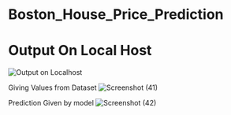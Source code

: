 # Boston_House_Price_Prediction

# Output On Local Host
![Output on Localhost](https://github.com/user-attachments/assets/eb7e80b9-ce52-4eff-8e3e-133a0f89af9b)

Giving Values from Dataset
![Screenshot (41)](https://github.com/user-attachments/assets/e3d94f47-d559-4b46-b1ae-78bee75f59ba)

Prediction  Given by model
![Screenshot (42)](https://github.com/user-attachments/assets/b447ddcd-fc67-411d-bf4c-2e0c905bf872)
